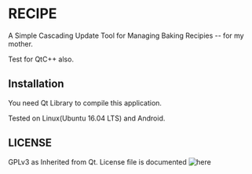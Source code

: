 RECIPE
======
A Simple Cascading Update Tool for Managing Baking Recipies -- for my mother.

Test for QtC++ also.

Installation
------------
You need Qt Library to compile this application.

Tested on Linux(Ubuntu 16.04 LTS) and Android.

LICENSE
-------
GPLv3 as Inherited from Qt. License file is documented ![here](./LICENSE)
